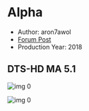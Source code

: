 # Alpha

* Author: aron7awol
* [Forum Post](https://www.avsforum.com/threads/bass-eq-for-filtered-movies.2995212/post-57087802)
* Production Year: 2018

## DTS-HD MA 5.1

![img 0](https://i.imgur.com/VhuqEzt.jpg)

![img 0](https://i.imgur.com/19Vgzmm.jpg)

